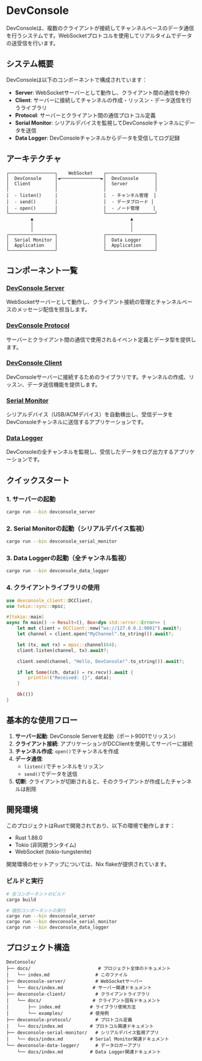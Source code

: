 # DevConsole

DevConsoleは、複数のクライアントが接続してチャンネルベースのデータ通信を行うシステムです。WebSocketプロトコルを使用してリアルタイムでデータの送受信を行います。

## システム概要

DevConsoleは以下のコンポーネントで構成されています：

- **Server**: WebSocketサーバーとして動作し、クライアント間の通信を仲介
- **Client**: サーバーに接続してチャンネルの作成・リッスン・データ送信を行うライブラリ
- **Protocol**: サーバーとクライアント間の通信プロトコル定義
- **Serial Monitor**: シリアルデバイスを監視してDevConsoleチャンネルにデータを送信
- **Data Logger**: DevConsoleチャンネルからデータを受信してログ記録

## アーキテクチャ

```
┌─────────────────┐    WebSocket    ┌──────────────────┐
│  DevConsole     │◄───────────────►│  DevConsole      │
│  Client         │                 │  Server          │
│                 │                 │                  │
│  - listen()     │                 │  - チャンネル管理  │
│  - send()       │                 │  - データブロード │
│  - open()       │                 │  - ノード管理     │
└─────────────────┘                 └──────────────────┘
         ▲                                    ▲
         │                                    │
         │                                    │
┌─────────────────┐                 ┌──────────────────┐
│  Serial Monitor │                 │  Data Logger     │
│  Application    │                 │  Application     │
└─────────────────┘                 └──────────────────┘
```

## コンポーネント一覧

### [DevConsole Server](../devconsole-server/docs/index.md)
WebSocketサーバーとして動作し、クライアント接続の管理とチャンネルベースのメッセージ配信を担当します。

### [DevConsole Protocol](../devconsole-protocol/docs/index.md)
サーバーとクライアント間の通信で使用されるイベント定義とデータ型を提供します。

### [DevConsole Client](../devconsole-client/docs/index.md)
DevConsoleサーバーに接続するためのライブラリです。チャンネルの作成、リッスン、データ送信機能を提供します。

### [Serial Monitor](../devconsole-serial-monitor/docs/index.md)
シリアルデバイス（USB/ACMデバイス）を自動検出し、受信データをDevConsoleチャンネルに送信するアプリケーションです。

### [Data Logger](../devconsole-data-logger/docs/index.md)
DevConsoleの全チャンネルを監視し、受信したデータをログ出力するアプリケーションです。

## クイックスタート

### 1. サーバーの起動

```bash
cargo run --bin devconsole_server
```

### 2. Serial Monitorの起動（シリアルデバイス監視）

```bash
cargo run --bin devconsole_serial_monitor
```

### 3. Data Loggerの起動（全チャンネル監視）

```bash
cargo run --bin devconsole_data_logger
```

### 4. クライアントライブラリの使用

```rust
use devconsole_client::DCClient;
use tokio::sync::mpsc;

#[tokio::main]
async fn main() -> Result<(), Box<dyn std::error::Error>> {
    let mut client = DCClient::new("ws://127.0.0.1:9001").await?;
    let channel = client.open("MyChannel".to_string()).await?;

    let (tx, mut rx) = mpsc::channel(64);
    client.listen(channel, tx).await?;

    client.send(channel, "Hello, DevConsole!".to_string()).await?;

    if let Some((ch, data)) = rx.recv().await {
        println!("Received: {}", data);
    }

    Ok(())
}
```

## 基本的な使用フロー

1. **サーバー起動**: DevConsole Serverを起動（ポート9001でリッスン）
2. **クライアント接続**: アプリケーションがDCClientを使用してサーバーに接続
3. **チャンネル作成**: `open()`でチャンネルを作成
4. **データ通信**:
   - `listen()`でチャンネルをリッスン
   - `send()`でデータを送信
5. **切断**: クライアントが切断されると、そのクライアントが作成したチャンネルは削除

## 開発環境

このプロジェクトはRustで開発されており、以下の環境で動作します：

- Rust 1.88.0
- Tokio (非同期ランタイム)
- WebSocket (tokio-tungstenite)

開発環境のセットアップについては、Nix flakeが提供されています。

### ビルドと実行

```bash
# 全コンポーネントのビルド
cargo build

# 個別コンポーネントの実行
cargo run --bin devconsole_server
cargo run --bin devconsole_serial_monitor
cargo run --bin devconsole_data_logger
```

## プロジェクト構造

```
DevConsole/
├── docs/                         # プロジェクト全体のドキュメント
│   └── index.md                 # このファイル
├── devconsole-server/           # WebSocketサーバー
│   └── docs/index.md           # サーバー関連ドキュメント
├── devconsole-client/           # クライアントライブラリ
│   └── docs/                   # クライアント固有ドキュメント
│       ├── index.md           # ライブラリ使用方法
│       └── examples/          # 使用例
├── devconsole-protocol/         # プロトコル定義
│   └── docs/index.md          # プロトコル関連ドキュメント
├── devconsole-serial-monitor/   # シリアルデバイス監視アプリ
│   └── docs/index.md          # Serial Monitor関連ドキュメント
└── devconsole-data-logger/      # データロガーアプリ
    └── docs/index.md          # Data Logger関連ドキュメント
```
